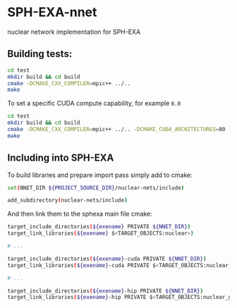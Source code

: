 # SPH-EXA-nnet
nuclear network implementation for SPH-EXA

## Building tests:

```bash
cd test
mkdir build && cd build
cmake -DCMAKE_CXX_COMPILER=mpic++ ../..
make
```

To set a specific CUDA compute capability, for example `8.0`

```bash
cd test
mkdir build && cd build
cmake -DCMAKE_CXX_COMPILER=mpic++ ../.. -DCMAKE_CUDA_ARCHITECTURES=80
make
```

## Including into SPH-EXA

To build libraries and prepare import pass simply add to cmake:

```bash
set(NNET_DIR ${PROJECT_SOURCE_DIR}/nuclear-nets/include)

add_subdirectory(nuclear-nets/include)
```

And then link them to the sphexa main file cmake:

```bash
target_include_directories(${exename} PRIVATE ${NNET_DIR})
target_link_libraries(${exename} $<TARGET_OBJECTS:nuclear>)

# ...

target_include_directories(${exename}-cuda PRIVATE ${NNET_DIR})
target_link_libraries(${exename}-cuda PRIVATE $<TARGET_OBJECTS:nuclear_gpu> $<TARGET_OBJECTS:nuclear_net_gpu>)

# ...

target_include_directories(${exename}-hip PRIVATE ${NNET_DIR})
target_link_libraries(${exename}-hip PRIVATE $<TARGET_OBJECTS:nuclear_gpu> $<TARGET_OBJECTS:nuclear_net_gpu>)
```